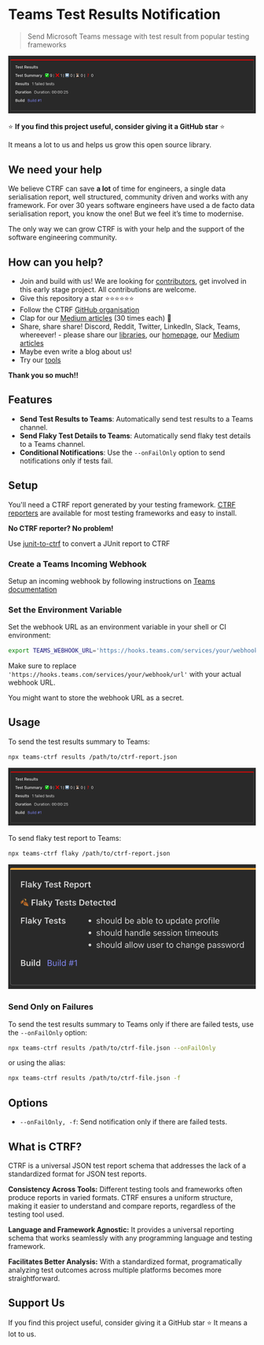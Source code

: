 # Teams Test Results Notification

> Send Microsoft Teams message with test result from popular testing frameworks

![Example view](assets/results.png)

⭐ **If you find this project useful, consider giving it a GitHub star** ⭐

It means a lot to us and helps us grow this open source library.

## We need your help

We believe CTRF can save **a lot** of time for engineers, a single data serialisation report, well structured, community driven and works with any framework. For over 30 years software engineers have used a de facto data serialisation report, you know the one! But we feel it’s time to modernise.

The only way we can grow CTRF is with your help and the support of the software engineering community.

## How can you help?

- Join and build with us! We are looking for [contributors](https://github.com/ctrf-io), get involved in this early stage project. All contributions are welcome.
- Give this repository a star ⭐⭐⭐⭐⭐⭐
- Follow the CTRF [GitHub organisation](https://github.com/ctrf-io)
- Clap for our [Medium articles](https://medium.com/@ma11hewthomas) (30 times each) 👏
- Share, share share! Discord, Reddit, Twitter, LinkedIn, Slack, Teams, whereever! - please share our [libraries](https://github.com/orgs/ctrf-io/repositories), our [homepage](https://www.ctrf.io/), our [Medium articles](https://medium.com/@ma11hewthomas)
- Maybe even write a blog about us!
- Try our [tools](https://github.com/orgs/ctrf-io/repositories)

**Thank you so much!!**

## Features

- **Send Test Results to Teams**: Automatically send test results to a Teams channel.
- **Send Flaky Test Details to Teams**: Automatically send flaky test details to a Teams channel.
- **Conditional Notifications**: Use the `--onFailOnly` option to send notifications only if tests fail.

## Setup

You'll need a CTRF report generated by your testing framework. [CTRF reporters](https://www.ctrf.io/docs/category/reporters) are available for most testing frameworks and easy to install.

**No CTRF reporter? No problem!**

Use [junit-to-ctrf](https://github.com/ctrf-io/junit-to-ctrf) to convert a JUnit report to CTRF

### Create a Teams Incoming Webhook

Setup an incoming webhook by following instructions on [Teams documentation](https://learn.microsoft.com/en-us/microsoftteams/platform/webhooks-and-connectors/how-to/add-incoming-webhook?tabs=newteams%2Cdotnet)

### Set the Environment Variable

Set the webhook URL as an environment variable in your shell or CI environment:

```sh
export TEAMS_WEBHOOK_URL='https://hooks.teams.com/services/your/webhook/url'
```

Make sure to replace `'https://hooks.teams.com/services/your/webhook/url'` with your actual webhook URL.

You might want to store the webhook URL as a secret.

## Usage

To send the test results summary to Teams:

```sh
npx teams-ctrf results /path/to/ctrf-report.json
```

![Results view](assets/results.png)

To send flaky test report to Teams:

```sh
npx teams-ctrf flaky /path/to/ctrf-report.json
```

![Flaky view](assets/flaky.png)

### Send Only on Failures

To send the test results summary to Teams only if there are failed tests, use the `--onFailOnly` option:

```sh
npx teams-ctrf results /path/to/ctrf-file.json --onFailOnly
```

or using the alias:

```sh
npx teams-ctrf results /path/to/ctrf-file.json -f
```

## Options

- `--onFailOnly, -f`: Send notification only if there are failed tests.

## What is CTRF?

CTRF is a universal JSON test report schema that addresses the lack of a standardized format for JSON test reports.

**Consistency Across Tools:** Different testing tools and frameworks often produce reports in varied formats. CTRF ensures a uniform structure, making it easier to understand and compare reports, regardless of the testing tool used.

**Language and Framework Agnostic:** It provides a universal reporting schema that works seamlessly with any programming language and testing framework.

**Facilitates Better Analysis:** With a standardized format, programatically analyzing test outcomes across multiple platforms becomes more straightforward.

## Support Us

If you find this project useful, consider giving it a GitHub star ⭐ It means a lot to us.
